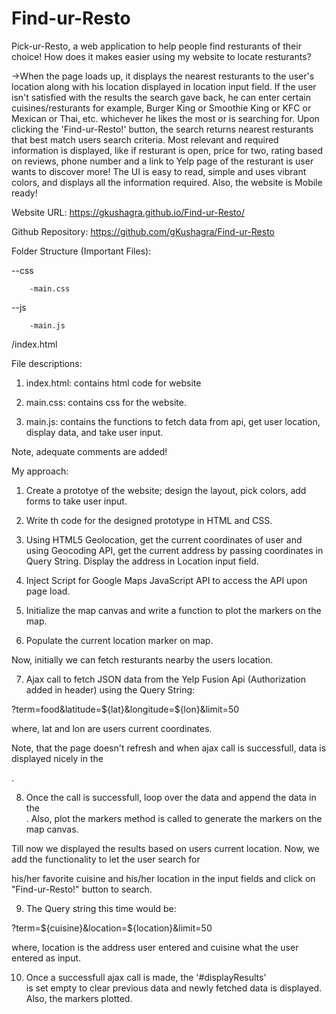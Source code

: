 # Find-ur-Resto
 Pick-ur-Resto, a web application to help people find resturants of their choice!
How does it makes easier using my website to locate resturants? 

->When the page loads up, it displays the nearest resturants to the user's location along with his location displayed in location input field. If the user isn't satisfied with the results the search gave back, he can enter certain cuisines/resturants for example, Burger King or Smoothie King or KFC or Mexican or Thai, etc. whichever he likes the most or is searching for. Upon clicking the 'Find-ur-Resto!'  button,  the search returns nearest resturants that best match users search criteria. Most relevant and required information is displayed, like if resturant is open, price for two, rating based on reviews, phone number and a link to Yelp page of the resturant is user wants to discover more! The UI is easy to read, simple and uses vibrant colors, and displays all the information required. Also, the website is Mobile ready! 

Website URL: https://gkushagra.github.io/Find-ur-Resto/

Github Repository: https://github.com/gKushagra/Find-ur-Resto



Folder Structure (Important Files):

--css 

        -main.css

--js 

        -main.js



/index.html



File descriptions:

1. index.html: contains html code for website

2. main.css: contains css for the website.

3. main.js: contains the functions to fetch data from api, get user location, display data, and take user input.

Note, adequate comments are added!



My approach:

1. Create a prototye of the website; design the layout, pick colors, add forms to take user input.

2. Write th code for the designed prototype in HTML and CSS.

3. Using HTML5 Geolocation, get the current coordinates of user and using Geocoding API, get the current address by passing coordinates in Query String. Display the address in Location input field.

4. Inject Script for Google Maps JavaScript API to access the API upon page load.

5.  Initialize the map canvas and write a function to plot the markers on the map.

6. Populate the current location marker on map.

Now, initially we can fetch resturants nearby the users location.

7. Ajax call to fetch JSON data from the Yelp Fusion Api (Authorization added in header) using the Query String:

?term=food&latitude=${lat}&longitude=${lon}&limit=50

where, lat and lon are users current coordinates.

Note, that the page doesn't refresh and when ajax call is successfull, data is displayed nicely in the <div>. 

8. Once the call is successfull, loop over the data  and append the data in the <div>. Also, plot the markers method is called to generate the markers on the map canvas.

Till now we displayed the results based on users current location. Now, we add the functionality to let the user search for 

his/her favorite cuisine and his/her location in the input fields and click on "Find-ur-Resto!" button to search.

9. The Query string this time would be:

?term=${cuisine}&location=${location}&limit=50

where, location is the address user entered and cuisine what the user entered as input.

10. Once a successfull ajax call is made, the '#displayResults' <div> is set empty to clear previous data and newly fetched data is displayed. Also, the markers plotted.  
